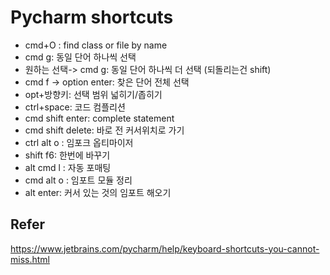 # Pycharm shortcuts

- cmd+O : find class or file by name
- cmd g: 동일 단어 하나씩 선택
- 원하는 선택-> cmd g: 동일 단어 하나씩 더 선택 (되돌리는건 shift)
- cmd f -> option enter: 찾은 단어 전체 선택
- opt+방향키: 선택 범위 넓히기/좁히기
- ctrl+space: 코드 컴플리션
- cmd shift enter: complete statement
- cmd shift delete: 바로 전 커서위치로 가기
- ctrl alt o : 임포크 옵티마이저
- shift f6: 한번에 바꾸기 
- alt cmd l : 자동 포매팅
- cmd alt o : 임포트 모듈 정리
- alt enter: 커서 있는 것의 임포트 해오기 

## Refer
https://www.jetbrains.com/pycharm/help/keyboard-shortcuts-you-cannot-miss.html
